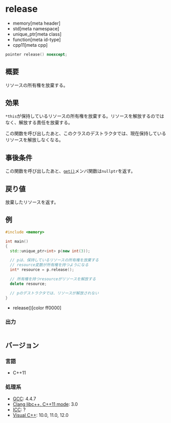 # release
* memory[meta header]
* std[meta namespace]
* unique_ptr[meta class]
* function[meta id-type]
* cpp11[meta cpp]

```cpp
pointer release() noexcept;
```

## 概要
リソースの所有権を放棄する。


## 効果
`*this`が保持しているリソースの所有権を放棄する。リソースを解放するのではなく、解放する責任を放棄する。

この関数を呼び出したあと、このクラスのデストラクタでは、現在保持しているリソースを解放しなくなる。


## 事後条件
この関数を呼び出したあと、[`get()`](get.md)メンバ関数は`nullptr`を返す。


## 戻り値
放棄したリソースを返す。


## 例
```cpp example
#include <memory>

int main()
{
  std::unique_ptr<int> p(new int(3));

  // pは、保持しているリソースの所有権を放棄する
  // resource変数が所有権を持つようになる
  int* resource = p.release();

  // 所有権を持つresourceがリソースを解放する
  delete resource;

  // pのデストラクタでは、リソースが解放されない
}
```
* release()[color ff0000]

### 出力
```
```

## バージョン
### 言語
- C++11

### 処理系
- [GCC](/implementation.md#gcc): 4.4.7
- [Clang libc++, C++11 mode](/implementation.md#clang): 3.0
- [ICC](/implementation.md#icc): ?
- [Visual C++](/implementation.md#visual_cpp): 10.0, 11.0, 12.0
